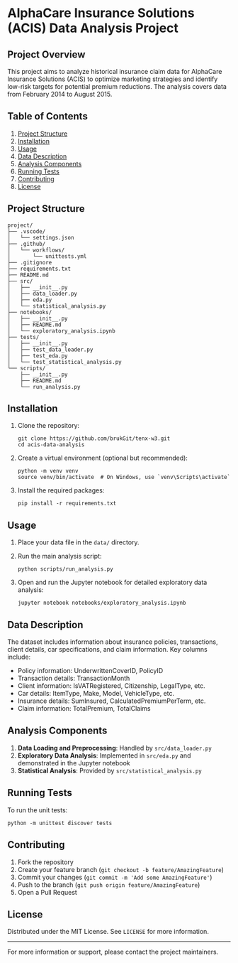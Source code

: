 # AlphaCare Insurance Solutions (ACIS) Data Analysis Project

## Project Overview

This project aims to analyze historical insurance claim data for AlphaCare Insurance Solutions (ACIS) to optimize marketing strategies and identify low-risk targets for potential premium reductions. The analysis covers data from February 2014 to August 2015.

## Table of Contents

1. [Project Structure](#project-structure)
2. [Installation](#installation)
3. [Usage](#usage)
4. [Data Description](#data-description)
5. [Analysis Components](#analysis-components)
6. [Running Tests](#running-tests)
7. [Contributing](#contributing)
8. [License](#license)

## Project Structure

```
project/
├── .vscode/
│   └── settings.json
├── .github/
│   └── workflows/
│       └── unittests.yml
├── .gitignore
├── requirements.txt
├── README.md
├── src/
│   ├── __init__.py
│   ├── data_loader.py
│   ├── eda.py
│   └── statistical_analysis.py
├── notebooks/
│   ├── __init__.py
│   ├── README.md
│   └── exploratory_analysis.ipynb
├── tests/
│   ├── __init__.py
│   ├── test_data_loader.py
│   ├── test_eda.py
│   └── test_statistical_analysis.py
└── scripts/
    ├── __init__.py
    ├── README.md
    └── run_analysis.py
```

## Installation

1. Clone the repository:
   ```
   git clone https://github.com/brukGit/tenx-w3.git
   cd acis-data-analysis
   ```

2. Create a virtual environment (optional but recommended):
   ```
   python -m venv venv
   source venv/bin/activate  # On Windows, use `venv\Scripts\activate`
   ```

3. Install the required packages:
   ```
   pip install -r requirements.txt
   ```

## Usage

1. Place your data file in the `data/` directory.

2. Run the main analysis script:
   ```
   python scripts/run_analysis.py
   ```

3. Open and run the Jupyter notebook for detailed exploratory data analysis:
   ```
   jupyter notebook notebooks/exploratory_analysis.ipynb
   ```

## Data Description

The dataset includes information about insurance policies, transactions, client details, car specifications, and claim information. Key columns include:

- Policy information: UnderwrittenCoverID, PolicyID
- Transaction details: TransactionMonth
- Client information: IsVATRegistered, Citizenship, LegalType, etc.
- Car details: ItemType, Make, Model, VehicleType, etc.
- Insurance details: SumInsured, CalculatedPremiumPerTerm, etc.
- Claim information: TotalPremium, TotalClaims

## Analysis Components

1. **Data Loading and Preprocessing**: Handled by `src/data_loader.py`
2. **Exploratory Data Analysis**: Implemented in `src/eda.py` and demonstrated in the Jupyter notebook
3. **Statistical Analysis**: Provided by `src/statistical_analysis.py`

## Running Tests

To run the unit tests:

```
python -m unittest discover tests
```

## Contributing

1. Fork the repository
2. Create your feature branch (`git checkout -b feature/AmazingFeature`)
3. Commit your changes (`git commit -m 'Add some AmazingFeature'`)
4. Push to the branch (`git push origin feature/AmazingFeature`)
5. Open a Pull Request

## License

Distributed under the MIT License. See `LICENSE` for more information.

---

For more information or support, please contact the project maintainers.